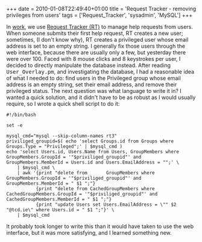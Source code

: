 +++
date = 2010-01-08T22:49:40+01:00
title = 'Request Tracker - removing privileges from users'
tags = ['Request_Tracker', 'sysadmin', 'MySQL']
+++


In [work](http://www.scss.tcd.ie/), we use [Request Tracker
(RT)](http://bestpractical.com/rt) to manage help requests from users.  When
someone submits their first help request, RT creates a new user; sometimes, (I
don't know why), RT creates a privileged user whose email address is set to an
empty string.  I generally fix those users through the web interface, because
there are usually only a few, but yesterday there were over 100.  Faced with 8
mouse clicks and 8 keystrokes per user, I decided to directly manipulate the
database instead.  After reading <tt>User_Overlay.pm</tt>, and investigating the
database, I had a reasonable idea of what I needed to do: find users in the
Privileged group whose email
address is an empty string, set their email address, and remove their
privileged status.  The next question was what language to write it in?  I
wanted a quick solution, and it didn't have to be as robust as I would usually
require, so I wrote a quick shell script to do it:

    #!/bin/bash
    
    set -e
    
    mysql_cmd="mysql --skip-column-names rt3"
    priviliged_groupid=$( echo 'select Groups.id from Groups where Groups.Type = "Privileged";' | $mysql_cmd )
    echo 'select Users.id, Users.Name from Users, GroupMembers where GroupMembers.GroupId = '"$priviliged_groupid"' and GroupMembers.MemberId = Users.id and Users.EmailAddress = "";' \
        | $mysql_cmd \
        | awk '{print "delete from       GroupMembers where       GroupMembers.GroupId = '"$priviliged_groupid"' and       GroupMembers.MemberId = " $1 ";"}
               {print "delete from CachedGroupMembers where CachedGroupMembers.GroupId = '"$priviliged_groupid"' and CachedGroupMembers.MemberId = " $1 ";"}
               {print "update Users set Users.EmailAddress = \"" $2 "@tcd.ie\" where Users.id = " $1 ";"}' \
        | $mysql_cmd

It probably took longer to write this than it would have taken to use the web
interface, but it was more satisfying, and I learned something new.
